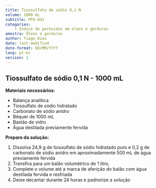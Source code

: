 ```yaml
---
title: Tiossulfato de sódio 0,1 N
volume: 1000 mL
subtitle: PPS-041
categories:
    - Índice de peróxidos em óleos e gorduras
amostra: Óleos e gorduras
author: Tiago Dias
date: last-modified
date-format: DD/MM/YYYY
lang: pt-br
version: 1
---
```


## Tiossulfato de sódio 0,1 N - 1000 mL

**Materiais necessários:**

- Balança analítica
- Tiossulfato de sódio hidratado
- Carbonato de sódio anidro
- Béquer de 1000 mL
- Bastão de vidro
- Água destilada previamente fervida

**Preparo da solução:**

1. Dissolva 24,9 g de tiossulfato de sódio hidratado puro e 0,2 g de carbonato de sódio anidro em aproximadamente 500 mL de água previamente fervida
2. Transfira para um balão volumétrico de 1 litro,
3. Complete o volume até a marca de aferição do balão com água destilada fervida e resfriada
4. Deixe decantar durante 24 horas e padronize a solução
